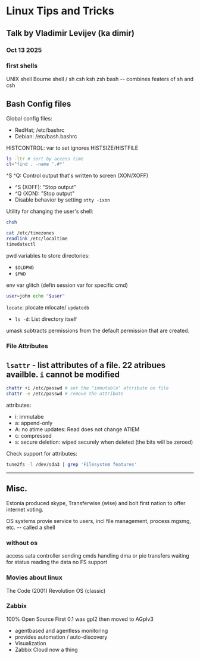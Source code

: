 # Linux Tips and Tricks

## Talk by Vladimir Levijev (ka dimir)
### Oct 13 2025


### first shells
UNIX shell
Bourne shell / sh
csh
ksh
zsh
bash -- combines featers of sh and csh

## Bash Config files

Global config files:
- RedHat; /etc/bashrc
- Debian: /etc/bash.bashrc

HISTCONTROL: var to set ignores
HISTSIZE/HISTFILE

```bash
ls -ltr # sort by access time
cl="find . -name '.#*'
```
^S ^Q: Control output that's written to screen (XON/XOFF)
- ^S (XOFF): "Stop output"
- ^Q (XON): "Stop output"
- Disable behavior by setting `stty -ixon`

Utility for changing the user's shell:  
```bash
chsh
```

```bash
cat /etc/timezones
readlink /etc/localtime
timedatectl
```

pwd variables to store directories:
- `$OLDPWD`
- `$PWD`

env var glitch (defin session var for specific cmd)
```bash
user=john echo "$user"
```

`locate`:
plocate mlocate/ `updatedb`

- `ls -d`: List directory itself

umask subtracts permissions from the default permission that are created.  

### File Attributes
`lsattr` - list attributes of a file. 22 atribues availble. `i` cannot be
modified
- 
```bash
chattr +i /etc/passwd # set the "immutable" attribute on file
chattr -e /etc/passwd # remove the attribute
```
attributes:
- i: immutabe
- a: append-only
- A: no atime updates: Read does not change ATIEM
- c: compressed
- s: secure deletion: wiped securely when deleted (the bits will be zeroed)


Check support for attributes:
```bash
tune2fs -l /dev/sda3 | grep 'Filesystem features'
```

---



## Misc.
Estonia produced skype, Transferwise (wise) and bolt
first nation to offer internet voting.  

OS systems provie service to users, incl file management, process mgsmg, etc. -- called a shell

### without os
access sata controller
sending cmds
handling dma or pio transfers
waiting for status
reading the data
no FS support


### Movies about linux
The Code (2001)
Revolution OS (classic)

### Zabbix
100% Open Source
First 0.1 was gpl2 then moved to AGplv3
- agentbased and agentless monitoring
- provides automation / auto-discovery
- Visualization
- Zabbix Cloud now a thing
